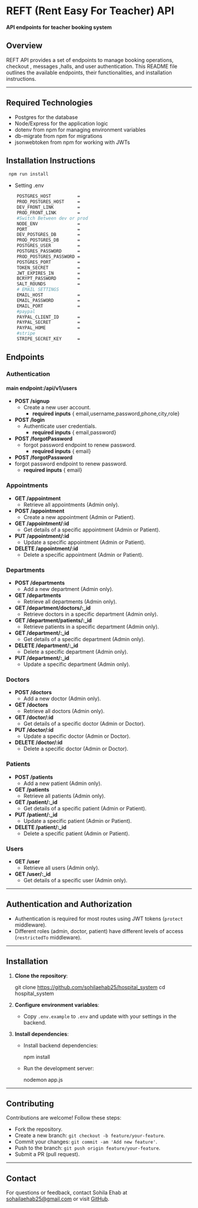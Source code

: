 

# REFT (Rent Easy For Teacher) API

**API endpoints for teacher booking system**

## Overview

REFT API provides a set of endpoints to manage booking operations, checkout , messages ,halls, and user authentication. This README file outlines the available endpoints, their functionalities, and installation instructions.

---
## Required Technologies

- Postgres for the database
- Node/Express for the application logic
- dotenv from npm for managing environment variables
- db-migrate from npm for migrations
- jsonwebtoken from npm for working with JWTs

## Installation Instructions

```bash
 npm run install
```
- Setting .env
```bash
    POSTGRES_HOST          =
    PROD_POSTGRES_HOST     =
    DEV_FRONT_LINK         =
    PROD_FRONT_LINK        =
    #Switch Between dev or prod
    NODE_ENV               =
    PORT                   =
    DEV_POSTGRES_DB        =
    PROD_POSTGRES_DB       =
    POSTGRES_USER          =
    POSTGRES_PASSWORD      =
    PROD_POSTGRES_PASSWORD =
    POSTGRES_PORT          =
    TOKEN_SECRET           =
    JWT_EXPIRES_IN         =
    BCRYPT_PASSWORD        =
    SALT_ROUNDS            =
    # EMAIL SETTINGS
    EMAIL_HOST             =
    EMAIL_PASSWORD         =
    EMAIL_PORT             =
    #paypal
    PAYPAL_CLIENT_ID       =
    PAYPAL_SECRET          =
    PAYPAL_HOME            =
    #stripe
    STRIPE_SECRET_KEY      =

```
## Endpoints

### Authentication
#### main endpoint:/api/v1/users
- **POST /signup**
  - Create a new user account.
       - **required inputs** { email,username,password,phone,city,role}
- **POST /login**
  - Authenticate user credentials.
      - **required inputs** { email,password}
- **POST /forgotPassword**
  - forgot password endpoint to renew password.
      - **required inputs** { email}
 - **POST /forgotPassword**
  - forgot password endpoint to renew password.
      - **required inputs** { email}

### Appointments

- **GET /appointment**
  - Retrieve all appointments (Admin only).
- **POST /appointment**
  - Create a new appointment (Admin or Patient).
- **GET /appointment/:id**
  - Get details of a specific appointment (Admin or Patient).
- **PUT /appointment/:id**
  - Update a specific appointment (Admin or Patient).
- **DELETE /appointment/:id**
  - Delete a specific appointment (Admin or Patient).

### Departments

- **POST /departments**
  - Add a new department (Admin only).
- **GET /departments**
  - Retrieve all departments (Admin only).
- **GET /department/doctors/:_id**
  - Retrieve doctors in a specific department (Admin only).
- **GET /department/patients/:_id**
  - Retrieve patients in a specific department (Admin only).
- **GET /department/:_id**
  - Get details of a specific department (Admin only).
- **DELETE /department/:_id**
  - Delete a specific department (Admin only).
- **PUT /department/:_id**
  - Update a specific department (Admin only).

### Doctors

- **POST /doctors**
  - Add a new doctor (Admin only).
- **GET /doctors**
  - Retrieve all doctors (Admin only).
- **GET /doctor/:id**
  - Get details of a specific doctor (Admin or Doctor).
- **PUT /doctor/:id**
  - Update a specific doctor (Admin or Doctor).
- **DELETE /doctor/:id**
  - Delete a specific doctor (Admin or Doctor).

### Patients

- **POST /patients**
  - Add a new patient (Admin only).
- **GET /patients**
  - Retrieve all patients (Admin only).
- **GET /patient/:_id**
  - Get details of a specific patient (Admin or Patient).
- **PUT /patient/:_id**
  - Update a specific patient (Admin or Patient).
- **DELETE /patient/:_id**
  - Delete a specific patient (Admin or Patient).

### Users

- **GET /user**
  - Retrieve all users (Admin only).
- **GET /user/:_id**
  - Get details of a specific user (Admin only).

---

## Authentication and Authorization

- Authentication is required for most routes using JWT tokens (`protect` middleware).
- Different roles (admin, doctor, patient) have different levels of access (`restrictedTo` middleware).

---

## Installation

1. **Clone the repository**:
  
   git clone https://github.com/sohilaehab25/hospital_system
   cd hospital_system
 

2. **Configure environment variables**:
   - Copy `.env.example` to `.env` and update with your settings in the backend.

3. **Install dependencies**:
   - Install backend dependencies:
   
     npm install
    
   - Run the development server:
    
     nodemon app.js
    

---

## Contributing

Contributions are welcome! Follow these steps:

- Fork the repository.
- Create a new branch: `git checkout -b feature/your-feature`.
- Commit your changes: `git commit -am 'Add new feature'`.
- Push to the branch: `git push origin feature/your-feature`.
- Submit a PR (pull request).

---

## Contact

For questions or feedback, contact Sohila Ehab at [sohailaehab25@gmail.com](mailto:sohailaehab25@gmail.com) or visit [GitHub](https://github.com/sohilaehab25).

